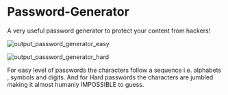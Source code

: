 # Password-Generator
A very useful password generator to protect your content from hackers!



![output_password_generator_easy](https://user-images.githubusercontent.com/80421780/184551104-d32160f3-b1f6-461f-af69-434d1ab6e2f0.jpg)






![output_password_generator_hard](https://user-images.githubusercontent.com/80421780/184551108-8bbe812a-9e4f-4145-b60c-3843806ef019.jpg)


For easy level of passwords the characters follow a sequence i.e. alphabets , symbols and digits.
And for Hard passwords the characters are jumbled making it almost humanly IMPOSSIBLE to guess.

